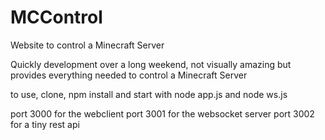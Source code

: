 # MCControl
Website to control a Minecraft Server

Quickly development over a long weekend, not visually amazing but provides everything needed to control a Minecraft Server

to use, clone, npm install and start with node app.js and node ws.js

port 3000 for the webclient
port 3001 for the websocket server
port 3002 for a tiny rest api 
